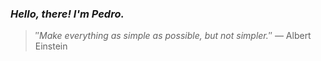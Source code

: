 ### *Hello, there! I'm Pedro.*
> ″*Make everything as simple as possible, but not simpler.*″
 — Albert Einstein
